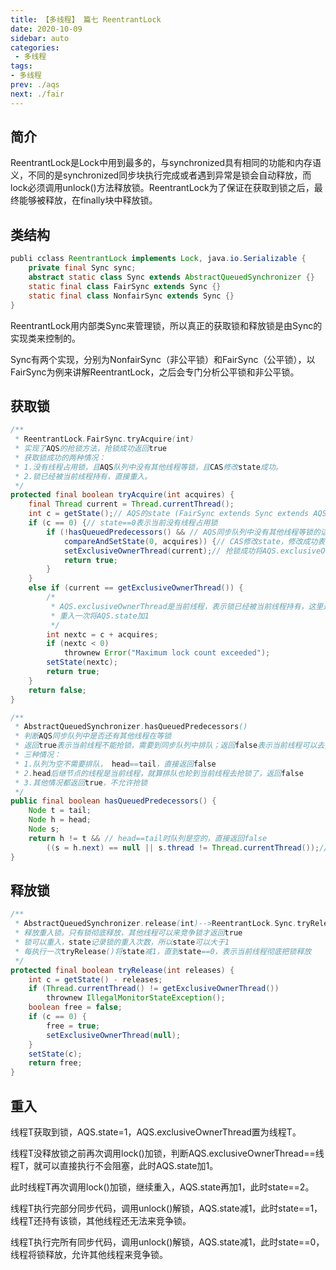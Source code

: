 ```yaml
---
title: 【多线程】 篇七 ReentrantLock
date: 2020-10-09
sidebar: auto
categories:
 - 多线程
tags:
- 多线程
prev: ./aqs
next: ./fair
---
```


## 简介
ReentrantLock是Lock中用到最多的，与synchronized具有相同的功能和内存语义，不同的是synchronized同步块执行完成或者遇到异常是锁会自动释放，而lock必须调用unlock()方法释放锁。ReentrantLock为了保证在获取到锁之后，最终能够被释放，在finally块中释放锁。

## 类结构
```java
publi cclass ReentrantLock implements Lock, java.io.Serializable {
    private final Sync sync;
    abstract static class Sync extends AbstractQueuedSynchronizer {}
    static final class FairSync extends Sync {}
    static final class NonfairSync extends Sync {}
}
```
ReentrantLock用内部类Sync来管理锁，所以真正的获取锁和释放锁是由Sync的实现类来控制的。

Sync有两个实现，分别为NonfairSync（非公平锁）和FairSync（公平锁），以FairSync为例来讲解ReentrantLock，之后会专门分析公平锁和非公平锁。

## 获取锁
```java
/**
 * ReentrantLock.FairSync.tryAcquire(int)
 * 实现了AQS的抢锁方法，抢锁成功返回true
 * 获取锁成功的两种情况：
 * 1.没有线程占用锁，且AQS队列中没有其他线程等锁，且CAS修改state成功。
 * 2.锁已经被当前线程持有，直接重入。
 */
protected final boolean tryAcquire(int acquires) {
    final Thread current = Thread.currentThread();
    int c = getState();// AQS的state (FairSync extends Sync extends AQS)
    if (c == 0) {// state==0表示当前没有线程占用锁
        if (!hasQueuedPredecessors() && // AQS同步队列中没有其他线程等锁的话，当前线程可以去抢锁，此方法下文有详解
            compareAndSetState(0, acquires)) {// CAS修改state，修改成功表示获取到了锁
            setExclusiveOwnerThread(current);// 抢锁成功将AQS.exclusiveOwnerThread置为当前线程
            return true;
        }
    }
    else if (current == getExclusiveOwnerThread()) {
        /*
         * AQS.exclusiveOwnerThread是当前线程，表示锁已经被当前线程持有，这里是锁重入
         * 重入一次将AQS.state加1
         */
        int nextc = c + acquires;
        if (nextc < 0)
            thrownew Error("Maximum lock count exceeded");
        setState(nextc);
        return true;
    }
    return false;
}

/**
 * AbstractQueuedSynchronizer.hasQueuedPredecessors()
 * 判断AQS同步队列中是否还有其他线程在等锁
 * 返回true表示当前线程不能抢锁，需要到同步队列中排队；返回false表示当前线程可以去抢锁
 * 三种情况：
 * 1.队列为空不需要排队， head==tail，直接返回false
 * 2.head后继节点的线程是当前线程，就算排队也轮到当前线程去抢锁了，返回false
 * 3.其他情况都返回true，不允许抢锁
 */
public final boolean hasQueuedPredecessors() {
    Node t = tail;
    Node h = head;
    Node s;
    return h != t && // head==tail时队列是空的，直接返回false
        ((s = h.next) == null || s.thread != Thread.currentThread());// head后继节点的线程是当前线程，返回false
}
```
## 释放锁
```java
/**
 * AbstractQueuedSynchronizer.release(int)-->ReentrantLock.Sync.tryRelease(int)
 * 释放重入锁。只有锁彻底释放，其他线程可以来竞争锁才返回true
 * 锁可以重入，state记录锁的重入次数，所以state可以大于1
 * 每执行一次tryRelease()将state减1，直到state==0，表示当前线程彻底把锁释放
 */
protected final boolean tryRelease(int releases) {
    int c = getState() - releases;
    if (Thread.currentThread() != getExclusiveOwnerThread())
        thrownew IllegalMonitorStateException();
    boolean free = false;
    if (c == 0) {
        free = true;
        setExclusiveOwnerThread(null);
    }
    setState(c);
    return free;
}
```

## 重入
线程T获取到锁，AQS.state=1，AQS.exclusiveOwnerThread置为线程T。

线程T没释放锁之前再次调用lock()加锁，判断AQS.exclusiveOwnerThread==线程T，就可以直接执行不会阻塞，此时AQS.state加1。

此时线程T再次调用lock()加锁，继续重入，AQS.state再加1，此时state==2。

线程T执行完部分同步代码，调用unlock()解锁，AQS.state减1，此时state==1，线程T还持有该锁，其他线程还无法来竞争锁。

线程T执行完所有同步代码，调用unlock()解锁，AQS.state减1，此时state==0，线程将锁释放，允许其他线程来竞争锁。
